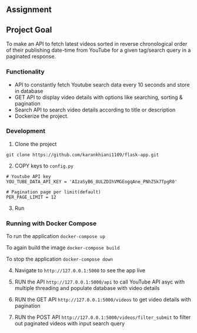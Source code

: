 ## Assignment 

## Project Goal
To make an API to fetch latest videos sorted in reverse chronological order of their publishing date-time from YouTube for a given tag/search query in a paginated response.

### Functionality

- API to constantly fetch Youtube search data every 10 seconds and store in database
- GET API to display video details with options like searching, sorting & pagination
- Search API to search video details according to title or description
- Dockerize the project.

### Development

1. Clone the project

`git clone https://github.com/karankhiani1109/flask-app.git `

2. COPY keys to `config.py`

```
# Youtube API key
YOU_TUBE_DATA_API_KEY = 'AIzaSyB6_8ULZDIhVMGEogqAne_PNhZSk7TpgR0'

# Pagination page per limit(default)
PER_PAGE_LIMIT = 12 

```
3. Run
### Running with Docker Compose

To run the application
` docker-compose up `

To again build the image
` docker-compose build `

To stop the application
` docker-compose down `



4. Navigate to `http://127.0.0.1:5000` to see the app live

5. RUN the API ` http://127.0.0.1:5000/api ` to call YouTube API asyc with multiple threading and populate database with video details

6. RUN the GET API ` http://127.0.0.1:5000/videos ` to get video details with pagination

7. RUN the POST API ` http://127.0.0.1:5000/videos/filter_submit ` to filter out paginated videos with input search query
